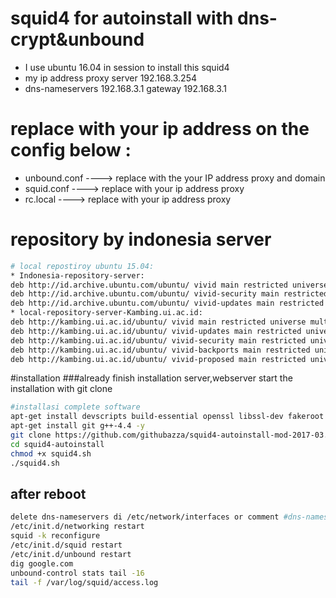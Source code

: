 
# squid4 for autoinstall  with dns-crypt&unbound
* I use ubuntu 16.04 in session to install this squid4
* my ip address proxy server  192.168.3.254
* dns-nameservers 192.168.3.1 gateway 192.168.3.1

# replace with your ip address on the config below :
* unbound.conf ---->  replace with the your IP address proxy and domain
* squid.conf ----> replace with your ip address proxy
* rc.local ----> replace with your ip address proxy

# repository by indonesia server
```bash
# local repostiroy ubuntu 15.04:
* Indonesia-repository-server:
deb http://id.archive.ubuntu.com/ubuntu/ vivid main restricted universe multiverse
deb http://id.archive.ubuntu.com/ubuntu/ vivid-security main restricted universe multiverse 
deb http://id.archive.ubuntu.com/ubuntu/ vivid-updates main restricted universe multiverse
* local-repository-server-Kambing.ui.ac.id:
deb http://kambing.ui.ac.id/ubuntu/ vivid main restricted universe multiverse
deb http://kambing.ui.ac.id/ubuntu/ vivid-updates main restricted universe multiverse
deb http://kambing.ui.ac.id/ubuntu/ vivid-security main restricted universe multiverse
deb http://kambing.ui.ac.id/ubuntu/ vivid-backports main restricted universe multiverse
deb http://kambing.ui.ac.id/ubuntu/ vivid-proposed main restricted universe multiverse
```
#installation
###already finish installation server,webserver
start the installation with git clone
```bash
#installasi complete software 
apt-get install devscripts build-essential openssl libssl-dev fakeroot libcppunit-dev pkg-config libsasl2-dev cdbs ebtables bridge-utils libcap2 libcap-dev libcap2-dev sysv-rc-conf iproute kernel-package libncurses5-dev fakeroot wget bzip2 debhelper linuxdoc-tools libselinux1-dev htop iftop dnstop perl libnet-ssleay-perl openssl libauthen-pam-perl libpam-runtime libio-pty-perl apt-show-versions python ccze pastebinit checkinstall libssl-dev htop iftop iptraf mtr-tiny bwm-ng ccze sysv-rc-conf devscripts build-essential openssl libssl-dev fakeroot libcppunit-dev libsasl2-dev cdbs ccze libfile-readbackwards-perl libcap2 libcap-dev libcap2-dev libnetfilter-conntrack-dev libfile-readbackwards-perl -y
apt-get install git g++-4.4 -y
git clone https://github.com/githubazza/squid4-autoinstall-mod-2017-03.git
cd squid4-autoinstall
chmod +x squid4.sh
./squid4.sh
```

## after reboot 
```bash
delete dns-nameservers di /etc/network/interfaces or comment #dns-nameservers
/etc/init.d/networking restart
squid -k reconfigure
/etc/init.d/squid restart
/etc/init.d/unbound restart
dig google.com
unbound-control stats tail -16
tail -f /var/log/squid/access.log
```

